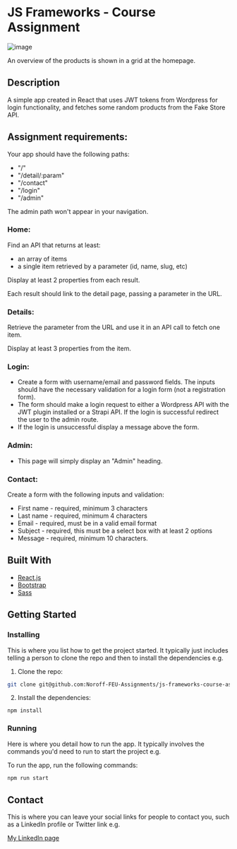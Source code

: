 # JS Frameworks - Course Assignment

![image](https://res.cloudinary.com/dhd2paq70/image/upload/v1654681042/amazing_bvhg5f.jpg)

An overview of the products is shown in a grid at the homepage.

## Description

A simple app created in React that uses JWT tokens from Wordpress for login functionality, and fetches some random products from the Fake Store API.

<h2>Assignment requirements:</h2>

Your app should have the following paths:

-   "/"
-   "/detail/:param"
-   "/contact"
-   "/login"
-   "/admin"

The admin path won't appear in your navigation.

<h3>Home:</h3>

Find an API that returns at least:

-   an array of items
-   a single item retrieved by a parameter (id, name, slug, etc)

Display at least 2 properties from each result.

Each result should link to the detail page, passing a parameter in the URL.

<h3>Details:</h3>

Retrieve the parameter from the URL and use it in an API call to fetch one item.

Display at least 3 properties from the item.

<h3>Login:</h3>

- Create a form with username/email and password fields. The inputs should have the necessary validation for a login form (not a registration form).
- The form should make a login request to either a Wordpress API with the JWT plugin installed or a Strapi API. If the login is successful redirect the user to the admin route.
- If the login is unsuccessful display a message above the form.

<h3>Admin:</h3>

- This page will simply display an "Admin" heading.

<h3>Contact:</h3>

Create a form with the following inputs and validation:

-   First name - required, minimum 3 characters
-   Last name - required, minimum 4 characters
-   Email - required, must be in a valid email format
-   Subject - required, this must be a select box with at least 2 options
-   Message - required, minimum 10 characters.

## Built With

- [React.js](https://reactjs.org/)
- [Bootstrap](https://getbootstrap.com)
- [Sass](https://sass-lang.com)

## Getting Started

### Installing

This is where you list how to get the project started. It typically just includes telling a person to clone the repo and then to install the dependencies e.g.

1. Clone the repo:

```bash
git clone git@github.com:Noroff-FEU-Assignments/js-frameworks-course-assignment-7oiden.git
```

2. Install the dependencies:

```
npm install
```

### Running

Here is where you detail how to run the app. It typically involves the commands you'd need to run to start the project e.g.

To run the app, run the following commands:

```bash
npm run start
```

## Contact

This is where you can leave your social links for people to contact you, such as a LinkedIn profile or Twitter link e.g.

[My LinkedIn page](https://www.linkedin.com/in/tommy-j-16b56678/)
